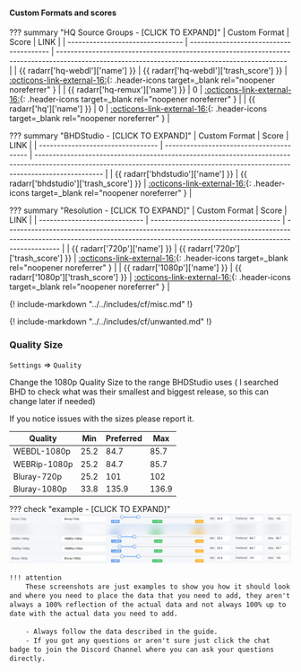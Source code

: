 #### Custom Formats and scores

??? summary "HQ Source Groups - [CLICK TO EXPAND]"
    | Custom Format                    | Score                                   | LINK                                                                                                                                           |
    | -------------------------------- | --------------------------------------- | ---------------------------------------------------------------------------------------------------------------------------------------------- |
    | {{ radarr['hq-webdl']['name'] }} | {{ radarr['hq-webdl']['trash_score'] }} | [:octicons-link-external-16:](/Radarr/Radarr-collection-of-custom-formats/#hq-webdl){: .header-icons target=_blank rel="noopener noreferrer" } |
    | {{ radarr['hq-remux']['name'] }} | 0                                       | [:octicons-link-external-16:](/Radarr/Radarr-collection-of-custom-formats/#hq-remux){: .header-icons target=_blank rel="noopener noreferrer" } |
    | {{ radarr['hq']['name'] }}       | 0                                       | [:octicons-link-external-16:](/Radarr/Radarr-collection-of-custom-formats/#hq){: .header-icons target=_blank rel="noopener noreferrer" }       |

??? summary "BHDStudio - [CLICK TO EXPAND]"
    | Custom Format                     | Score                                    | LINK                                                                                                                                                                            |
    | --------------------------------- | ---------------------------------------- | ------------------------------------------------------------------------------------------------------------------------------------------------------------------------------- |
    | {{ radarr['bhdstudio']['name'] }} | {{ radarr['bhdstudio']['trash_score'] }} | [:octicons-link-external-16:](https://raw.githubusercontent.com/TRaSH-/Guides/master/docs/json/radarr/bhdstudio.json){: .header-icons target=_blank rel="noopener noreferrer" } |

??? summary "Resolution - [CLICK TO EXPAND]"
    | Custom Format                 | Score                                | LINK                                                                                                                                                                        |
    | ----------------------------- | ------------------------------------ | --------------------------------------------------------------------------------------------------------------------------------------------------------------------------- |
    | {{ radarr['720p']['name'] }}  | {{ radarr['720p']['trash_score'] }}  | [:octicons-link-external-16:](https://raw.githubusercontent.com/TRaSH-/Guides/master/docs/json/radarr/720p.json){: .header-icons target=_blank rel="noopener noreferrer" }  |
    | {{ radarr['1080p']['name'] }} | {{ radarr['1080p']['trash_score'] }} | [:octicons-link-external-16:](https://raw.githubusercontent.com/TRaSH-/Guides/master/docs/json/radarr/1080p.json){: .header-icons target=_blank rel="noopener noreferrer" } |

{! include-markdown "../../includes/cf/misc.md" !}
<!-- --8<-- "includes/cf/misc.md" -->

{! include-markdown "../../includes/cf/unwanted.md" !}
<!-- --8<-- "includes/cf/unwanted.md" -->

### Quality Size

`Settings` => `Quality`

Change the 1080p Quality Size to the range BHDStudio uses ( I searched BHD to check what was their smallest and biggest release, so this can change later if needed)

If you notice issues with the sizes please report it.

| Quality      | Min  | Preferred | Max   |
| ------------ | ---- | --------- | ----- |
| WEBDL-1080p  | 25.2 | 84.7      | 85.7  |
| WEBRip-1080p | 25.2 | 84.7      | 85.7  |
| Bluray-720p  | 25.2 | 101       | 102   |
| Bluray-1080p | 33.8 | 135.9     | 136.9 |

??? check "example - [CLICK TO EXPAND]"
    ![!Quality Size](../../docs/SQP/images/quality-size.png)

    !!! attention
        These screenshots are just examples to show you how it should look and where you need to place the data that you need to add, they aren't always a 100% reflection of the actual data and not always 100% up to date with the actual data you need to add.

        - Always follow the data described in the guide.
        - If you got any questions or aren't sure just click the chat badge to join the Discord Channel where you can ask your questions directly.
